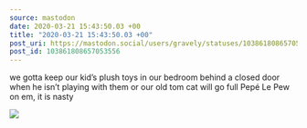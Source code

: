 ```yaml
---
source: mastodon
date: 2020-03-21 15:43:50.03 +00
title: "2020-03-21 15:43:50.03 +00"
post_uri: https://mastodon.social/users/gravely/statuses/103861808657053556
post_id: 103861808657053556
---
```

we gotta keep our kid’s plush toys in our bedroom behind a closed door when he isn’t playing with them or our old tom cat will go full Pepé Le Pew on em, it is nasty


![](/images/26546507.jpg)

